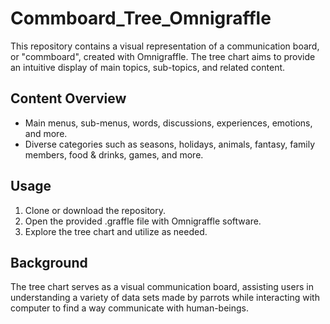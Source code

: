 # Commboard_Tree_Omnigraffle
This repository contains a visual representation of a communication board, or "commboard", created with Omnigraffle. The tree chart aims to provide an intuitive display of main topics, sub-topics, and related content.

## Content Overview
- Main menus, sub-menus, words, discussions, experiences, emotions, and more.
- Diverse categories such as seasons, holidays, animals, fantasy, family members, food & drinks, games, and more.

## Usage
1. Clone or download the repository.
2. Open the provided .graffle file with Omnigraffle software.
3. Explore the tree chart and utilize as needed.

## Background
The tree chart serves as a visual communication board, assisting users in understanding a variety of data sets made by parrots while interacting with computer to find a way communicate with human-beings.

